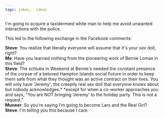 ```yaml
---
tags: jokes,  ideas
---
```


I'm going to acquire a taxidermied white man to help me avoid unwanted interactions with the police.

This led to the following exchange in the Facebook comments:

**Steve**: You realize that literally everyone will assume that it's your sex doll, right?<br>
**Me**: Have you learned nothing from the pioneering work of Bernie Lomax in this field?<br>
**Steve**: The schlubs in Weekend at Bernie's needed the constant presence of the corpse of a beloved Hampton Islands social fixture in order to keep them safe from what they thought was an active contract on their lives. You will only have 'Jeremy'; the creepily real sex doll that everyone knows about but nobody acknowledges.*
*except for when a co-worker approaches you and says, "You are NOT bringing 'Jeremy' to the holiday party. This is not a request."<br>
**Muneer**: So you're saying I'm going to become Lars and the Real Girl?<br>
**Steve**: I'm telling you this because I care.